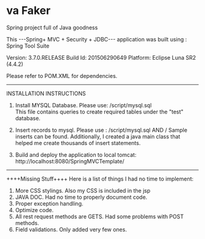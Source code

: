 va Faker
==========

Spring project full of Java goodness 


This ---Spring+ MVC + Security + JDBC--- application was built using :
Spring Tool Suite 

Version: 3.7.0.RELEASE
Build Id: 201506290649
Platform: Eclipse Luna SR2 (4.4.2)


Please refer to POM.XML for dependencies. 

--------------------------------------------------------------
INSTALLATION INSTRUCTIONS

1. Install MYSQL Database. Please use: /script/mysql.sql  
This file contains queries to create required tables under the "test" database.

2. Insert records to mysql. Please use :  /script/mysql.sql  AND /
Sample inserts can be found. 
Additionally, I created a java main class that helped me create thousands of insert statements. 

3. Build and deploy the application to local tomcat: http://localhost:8080/SpringMVCTemplate/

---------------------------------------------------------------

++++Missing Stuff++++
Here is a list of things I had no time to implement:
1. More CSS stylings. Also my CSS is included in the jsp
2. JAVA DOC. Had no time to properly document code.
3. Proper exception handling.
4. Optimize code. 
5. All rest request methods are GETS. Had some problems with POST methods.
6. Field validations. Only added very few ones. 
